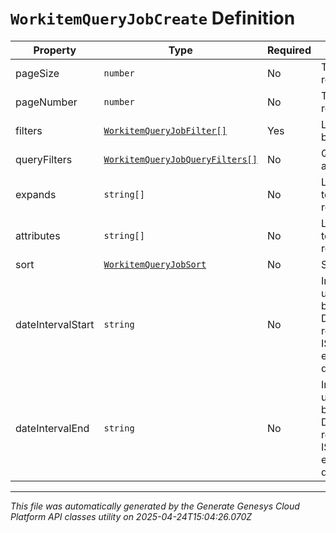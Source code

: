 # `WorkitemQueryJobCreate` Definition

| Property | Type | Required | Description |
|----------|------|----------|-------------|
| pageSize | `number` | No | The total page size requested. Default 25 |
| pageNumber | `number` | No | The page number requested |
| filters | [`WorkitemQueryJobFilter[]`](workitemqueryjobfilter-definition.md) | Yes | List of filter objects to be used in the search. |
| queryFilters | [`WorkitemQueryJobQueryFilters[]`](workitemqueryjobqueryfilters-definition.md) | No | Query filters for nested attributes. |
| expands | `string[]` | No | List of entity attributes to be expanded in the result. |
| attributes | `string[]` | No | List of entity attributes to be retrieved in the result. |
| sort | [`WorkitemQueryJobSort`](workitemqueryjobsort-definition.md) | No | Sort |
| dateIntervalStart | `string` | No | Interval start date to use to filter results based on create date. Date time is represented as an ISO-8601 string. For example: yyyy-MM-ddTHH:mm:ss[.mmm]Z |
| dateIntervalEnd | `string` | No | Interval end date to use to filter results based on create date. Date time is represented as an ISO-8601 string. For example: yyyy-MM-ddTHH:mm:ss[.mmm]Z |

---

*This file was automatically generated by the Generate Genesys Cloud Platform API classes utility on 2025-04-24T15:04:26.070Z*